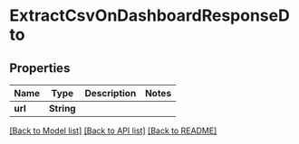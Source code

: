 # ExtractCsvOnDashboardResponseDto

## Properties
Name | Type | Description | Notes
------------ | ------------- | ------------- | -------------
**url** | **String** |  | 

[[Back to Model list]](../README.md#documentation-for-models) [[Back to API list]](../README.md#documentation-for-api-endpoints) [[Back to README]](../README.md)


